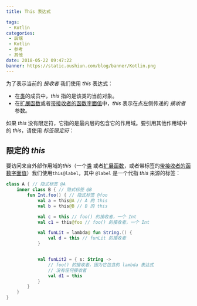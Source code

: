 ```yaml
---
title: This 表达式

tags:
 - Kotlin
categories:
 - 后端
 - Kotlin
 - 参考
 - 其他
date: 2018-05-22 09:47:22
banner: https://static.oushiun.com/blog/banner/Kotlin.png
---
```


为了表示当前的 _接收者_ 我们使用 _this_ 表达式：

*   在[类](classes.html#继承)的成员中，_this_ 指的是该类的当前对象。
*   在[扩展函数](extensions.html)或者[带接收者的函数字面值](lambdas.html#带接收者的函数字面值)中，_this_ 表示在点左侧传递的 _接收者_ 参数。

如果 _this_ 没有限定符，它指的是最内层的包含它的作用域。要引用其他作用域中的 _this_，请使用 _标签限定符_：

<!-- more -->

## 限定的 _this_

要访问来自外部作用域的*this*（一个[类](classes.html) 或者[扩展函数](extensions.html)，或者带标签的[带接收者的函数字面值](lambdas.html#带接收者的函数字面值)）我们使用`this@label`，其中 `@label` 是一个<!--
-->代指 _this_ 来源的标签：

```kotlin
class A { // 隐式标签 @A
    inner class B { // 隐式标签 @B
        fun Int.foo() { // 隐式标签 @foo
            val a = this@A // A 的 this
            val b = this@B // B 的 this

            val c = this // foo() 的接收者，一个 Int
            val c1 = this@foo // foo() 的接收者，一个 Int

            val funLit = lambda@ fun String.() {
                val d = this // funLit 的接收者
            }


            val funLit2 = { s: String ->
                // foo() 的接收者，因为它包含的 lambda 表达式
                // 没有任何接收者
                val d1 = this
            }
        }
    }
}
```
